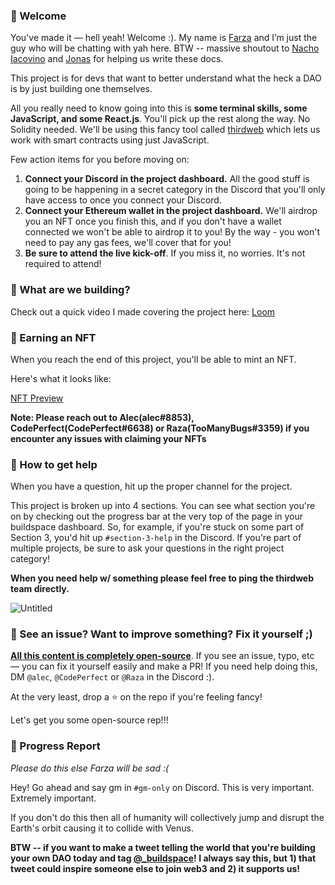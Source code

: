 ### 👋 Welcome

You've made it — hell yeah! Welcome :). My name is [Farza](https://twitter.com/FarzaTV) and I’m just the guy who will be chatting with yah here. BTW -- massive shoutout to [Nacho Iacovino](https://twitter.com/nachoiacovino) and [Jonas](https://twitter.com/jnsdls) for helping us write these docs.

This project is for devs that want to better understand what the heck a DAO is by just building one themselves.

All you really need to know going into this is **some terminal skills, some JavaScript, and some React.js**. You'll pick up the rest along the way. No Solidity needed. We'll be using this fancy tool called [thirdweb](https://thirdweb.com/?utm_source=buildspace) which lets us work with smart contracts using just JavaScript.

Few action items for you before moving on:

1. **Connect your Discord in the project dashboard.** All the good stuff is going to be happening in a secret category in the Discord that you'll only have access to once you connect your Discord.
2. **Connect your Ethereum wallet in the project dashboard.** We'll airdrop you an NFT once you finish this, and if you don't have a wallet connected we won't be able to airdrop it to you! By the way - you won't need to pay any gas fees, we'll cover that for you!
3. **Be sure to attend the live kick-off**. If you miss it, no worries. It's not required to attend!

### 🤔 What are we building?

Check out a quick video I made covering the project here:
[Loom](https://www.loom.com/share/e9b6c6fe11fa41f3bf3bdf6ee0683335)

### 💎 Earning an NFT

When you reach the end of this project, you'll be able to mint an NFT.

Here's what it looks like:

[NFT Preview](https://thirdweb.com/polygon/0x5c4E5ae2ADEAD056fD39badCe6A5A0e4ceBec3Ee/nfts)

**Note: Please reach out to Alec(alec#8853), CodePerfect(CodePerfect#6638) or Raza(TooManyBugs#3359) if you encounter any issues with claiming your NFTs**

### 🤚 How to get help

When you have a question, hit up the proper channel for the project.

This project is broken up into 4 sections. You can see what section you're on by checking out the progress bar at the very top of the page in your buildspace dashboard. So, for example, if you're stuck on some part of Section 3, you'd hit up `#section-3-help` in the Discord. If you're part of multiple projects, be sure to ask your questions in the right project category!

**When you need help w/ something please feel free to ping the thirdweb team directly.**

![Untitled](https://i.imgur.com/mmOargI.png)

### 🤘 See an issue? Want to improve something? Fix it yourself ;)

**[All this content is completely open-source](https://github.com/buildspace/buildspace-projects)**. If you see an issue, typo, etc — you can fix it yourself easily and make a PR! If you need help doing this, DM `@alec`, `@CodePerfect` or `@Raza` in the Discord :).

At the very least, drop a ⭐ on the repo if you're feeling fancy!

Let's get you some open-source rep!!!

### 🚨 Progress Report

_Please do this else Farza will be sad :(_

Hey! Go ahead and say gm in `#gm-only` on Discord. This is very important. Extremely important.

If you don't do this then all of humanity will collectively jump and disrupt the Earth's orbit causing it to collide with Venus.

**BTW -- if you want to make a tweet telling the world that you're building your own DAO today and tag [@_buildspace](https://twitter.com/_buildspace)! I always say this, but 1) that tweet could inspire someone else to join web3 and 2) it supports us!**

